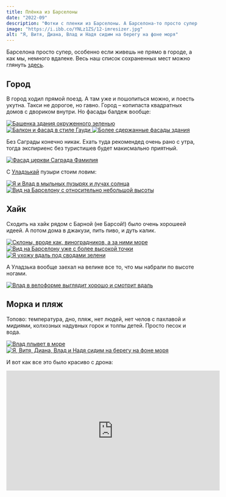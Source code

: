 ```yaml
---
title: Плёнка из Барселоны
date: "2022-09"
description: "Фотки с пленки из Барселоны. А Барселона-то просто супер."
image: "https://i.ibb.co/YNLz1ZS/12-imresizer.jpg"
alt: "Я, Витя, Диана, Влад и Надя сидим на берегу на фоне моря"
---
```


Барселона просто супер, особенно если живешь не прямо в городе, а как мы, немного вдалеке.
Весь наш список сохраненных мест можно глянуть <a href="https://goo.gl/maps/3GW9DWab5cP8c4iu8" target="_blank" rel="norferrer">здесь</a>.

## Город
В город ходил прямой поезд. А там уже и пошопиться можно, и поесть укутна. Такси не дорогое, но гавно. Город – копипаста квадратных домов с двориком внутри. Но фасады балдеж вообще:

<a href="https://i.ibb.co/94xZs0s/1.jpg" target="_blank" rel="norferrer">
    <img src="https://i.ibb.co/k9tVZg9/1-imresizer.jpg" alt="Башенка здания окруженного зеленью" title="Башенка здания окруженного зеленью"/>
</a>

<a href="https://i.ibb.co/56z2HYj/2.jpg" target="_blank" rel="norferrer">
    <img src="https://i.ibb.co/BKxjwrS/2-imresizer.jpg" alt="Балкон и фасад в стиле Гауди" title="Балкон и фасад в стиле Гауди"/>
</a>

<a href="https://i.ibb.co/1MPsfL1/3.jpg" target="_blank" rel="norferrer">
    <img src="https://i.ibb.co/s2qG6Js/3-imresizer.jpg" alt="Более сдержанные фасады здания" title="Более сдержанные фасады здания"/>
</a>

Без Саграды конечно никак. Ехать туда рекомендед очень рано с утра, тогда экспириенс без туристишев будет макисмально приятный.

<a href="https://i.ibb.co/ZTXnxnq/4.jpg" target="_blank" rel="norferrer">
    <img src="https://i.ibb.co/G527H0s/4-imresizer.jpg" alt="Фасад церкви Саграда Фамилия" title="Фасад церкви Саграда Фамилия"/>
</a>

С <a href="https://www.instagram.com/sokolovsky_vl/" target="_blank" rel="norferrer">Уладзькай</a> пузыри стоим ловим:

<a href="https://i.ibb.co/Sv4p3hB/5.jpg" target="_blank" rel="norferrer">
    <img src="https://i.ibb.co/9WK73Wt/5-imresizer.jpg" alt="Я и Влад в мыльных пузырях и лучах солнца" title="Я и Влад в мыльных пузырях и лучах солнца"/>
</a>

<a href="https://i.ibb.co/SdqJcCN/6.jpg" target="_blank" rel="norferrer">
    <img src="https://i.ibb.co/52ndt18/6-imresizer.jpg" alt="Вид на Барселону с относительно небольшой высоты" title="Вид на Барселону с относительно небольшой высоты"/>
</a>

## Хайк

Сходить на хайк рядом с Барной (не Барсой!) было очень хорошеей идеей. А потом дома в джакузи, пить пиво, и дуть калик.

<a href="https://i.ibb.co/rQJrVNt/7.jpg" target="_blank" rel="norferrer">
    <img src="https://i.ibb.co/6Wq0jtD/7-imresizer.jpg" alt="Склоны, вроде как, виноградников, а за ними море" title="Склоны, вроде как, виноградников, а за ними море"/>
</a>

<a href="https://i.ibb.co/54jV5Kn/8.jpg" target="_blank" rel="norferrer">
    <img src="https://i.ibb.co/yPsMDpZ/8-imresizer.jpg" alt="Вид на Барселону уже с более высокой точки" title="Вид на Барселону уже с более высокой точки"/>
</a>

<a href="https://i.ibb.co/JFbkNm7/9.jpg" target="_blank" rel="norferrer">
    <img src="https://i.ibb.co/Ws1DtD9/9-imresizer.jpg" alt="Я ухожу вдаль под сводами зелени" title="Я ухожу вдаль под сводами зелени"/>
</a>

А Уладзька вообще заехал на велике все то, что мы набрали по высоте ногами.

<a href="https://i.ibb.co/89MsjJ0/10.jpg" target="_blank" rel="norferrer">
    <img src="https://i.ibb.co/rdRx6r9/10-imresizer.jpg" alt="Влад в велоформе выглядит хорошо и смотрит вдаль" title="Влад в велоформе выглядит хорошо и смотрит вдаль"/>
</a>

## Морка и пляж

Топово: температура, дно, пляж, нет людей, нет челов с пахлавой и мидиями, колхозных надувных горок и толпы детей. Просто песок и вода.

<a href="https://i.ibb.co/C5BMTbw/11.jpg" target="_blank" rel="norferrer">
    <img src="https://i.ibb.co/HPrPRPV/11-imresizer.jpg" alt="Влад плывет в море" title="Влад плывет в море"/>
</a>

<a href="https://i.ibb.co/d62p9TQ/12.jpg" target="_blank" rel="norferrer">
    <img src="https://i.ibb.co/YNLz1ZS/12-imresizer.jpg" alt="Я, Витя, Диана, Влад и Надя сидим на берегу на фоне моря" title="Я, Витя, Диана, Влад и Надя сидим на берегу на фоне моря"/>
</a>

И вот как все это было красиво с дрона:
<iframe width="560" height="315" src="https://www.youtube.com/embed/zyk6rgsivkE" title="YouTube video player" frameborder="0" allow="accelerometer; autoplay; clipboard-write; encrypted-media; gyroscope; picture-in-picture; web-share" allowfullscreen></iframe>